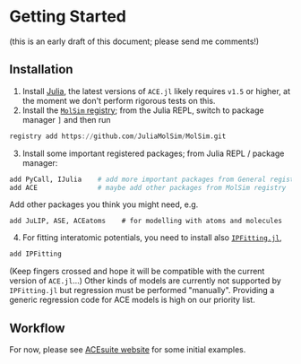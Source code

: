 
# Getting Started

(this is an early draft of this document; please send me comments!)

## Installation

1. Install [Julia](https://julialang.org), the latest versions of `ACE.jl` likely requires `v1.5` or higher, at the moment we don't perform rigorous tests on this. 
2. Install the [`MolSim` registry](https://github.com/JuliaMolSim/MolSim); from the Julia REPL, switch to package manager `]` and then run
```julia
registry add https://github.com/JuliaMolSim/MolSim.git
```
3. Install some important registered packages; from Julia REPL / package manager:
```julia
add PyCall, IJulia    # add more important packages from General registry
add ACE               # maybe add other packages from MolSim registry
```
Add other packages you think you might need, e.g. 
```
add JuLIP, ASE, ACEatoms    # for modelling with atoms and molecules
```
4. For fitting interatomic potentials, you need to install also [`IPFitting.jl`](https://github.com/cortner/IPFitting.jl),
```julia
add IPFitting
```
(Keep fingers crossed and hope it will be compatible with the current version of `ACE.jl`...) Other kinds of models are currently not supported by `IPFitting.jl` but regression must be performed "manually". Providing a generic regression code for ACE models is high on our priority list.


## Workflow

For now, please see [ACEsuite website](https://acesuit.github.io) for some initial examples. 
